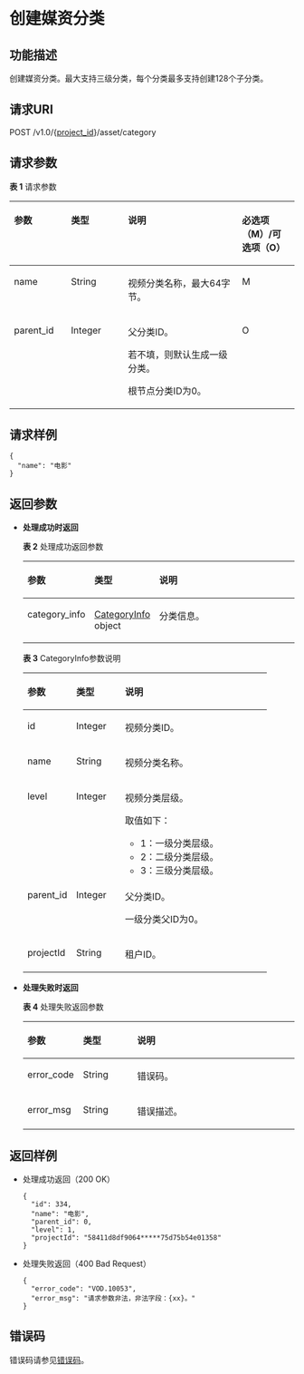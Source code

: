 # 创建媒资分类<a name="ZH-CN_TOPIC_0129004464"></a>

## 功能描述<a name="zh-cn_topic_0128109931_zh-cn_topic_0127930946_section114814192538"></a>

创建媒资分类。最大支持三级分类，每个分类最多支持创建128个子分类。

## 请求URI<a name="zh-cn_topic_0128109931_zh-cn_topic_0127930946_section5241024145313"></a>

POST /v1.0/\{[project\_id](获取项目ID.md)\}/asset/category

## 请求参数<a name="zh-cn_topic_0128109931_zh-cn_topic_0127930946_section7297229175319"></a>

**表 1**  请求参数

<a name="zh-cn_topic_0128109931_zh-cn_topic_0127930946_table1215862692413"></a>
<table><thead align="left"><tr id="zh-cn_topic_0128109931_zh-cn_topic_0127930946_row2022552615249"><th class="cellrowborder" valign="top" width="20%" id="mcps1.2.5.1.1"><p id="zh-cn_topic_0128109931_zh-cn_topic_0127930946_p13225122618245"><a name="zh-cn_topic_0128109931_zh-cn_topic_0127930946_p13225122618245"></a><a name="zh-cn_topic_0128109931_zh-cn_topic_0127930946_p13225122618245"></a>参数</p>
</th>
<th class="cellrowborder" valign="top" width="20%" id="mcps1.2.5.1.2"><p id="zh-cn_topic_0128109931_zh-cn_topic_0127930946_p1622592682414"><a name="zh-cn_topic_0128109931_zh-cn_topic_0127930946_p1622592682414"></a><a name="zh-cn_topic_0128109931_zh-cn_topic_0127930946_p1622592682414"></a>类型</p>
</th>
<th class="cellrowborder" valign="top" width="40%" id="mcps1.2.5.1.3"><p id="zh-cn_topic_0128109931_zh-cn_topic_0127930946_p1922519266248"><a name="zh-cn_topic_0128109931_zh-cn_topic_0127930946_p1922519266248"></a><a name="zh-cn_topic_0128109931_zh-cn_topic_0127930946_p1922519266248"></a>说明</p>
</th>
<th class="cellrowborder" valign="top" width="20%" id="mcps1.2.5.1.4"><p id="zh-cn_topic_0128109924_zh-cn_topic_0127930889_p41029017"><a name="zh-cn_topic_0128109924_zh-cn_topic_0127930889_p41029017"></a><a name="zh-cn_topic_0128109924_zh-cn_topic_0127930889_p41029017"></a>必选项（M）/可选项（O）</p>
</th>
</tr>
</thead>
<tbody><tr id="zh-cn_topic_0128109931_zh-cn_topic_0127930946_row222514262248"><td class="cellrowborder" valign="top" width="20%" headers="mcps1.2.5.1.1 "><p id="zh-cn_topic_0128109931_zh-cn_topic_0127930946_p8225142615249"><a name="zh-cn_topic_0128109931_zh-cn_topic_0127930946_p8225142615249"></a><a name="zh-cn_topic_0128109931_zh-cn_topic_0127930946_p8225142615249"></a>name</p>
</td>
<td class="cellrowborder" valign="top" width="20%" headers="mcps1.2.5.1.2 "><p id="zh-cn_topic_0128109931_zh-cn_topic_0127930946_p42251126132414"><a name="zh-cn_topic_0128109931_zh-cn_topic_0127930946_p42251126132414"></a><a name="zh-cn_topic_0128109931_zh-cn_topic_0127930946_p42251126132414"></a>String</p>
</td>
<td class="cellrowborder" valign="top" width="40%" headers="mcps1.2.5.1.3 "><p id="zh-cn_topic_0128109931_zh-cn_topic_0127930946_p922522613248"><a name="zh-cn_topic_0128109931_zh-cn_topic_0127930946_p922522613248"></a><a name="zh-cn_topic_0128109931_zh-cn_topic_0127930946_p922522613248"></a>视频分类名称，最大64字节。</p>
</td>
<td class="cellrowborder" valign="top" width="20%" headers="mcps1.2.5.1.4 "><p id="zh-cn_topic_0128109931_zh-cn_topic_0127930946_p422552613248"><a name="zh-cn_topic_0128109931_zh-cn_topic_0127930946_p422552613248"></a><a name="zh-cn_topic_0128109931_zh-cn_topic_0127930946_p422552613248"></a>M</p>
</td>
</tr>
<tr id="zh-cn_topic_0128109931_zh-cn_topic_0127930946_row822532692410"><td class="cellrowborder" valign="top" width="20%" headers="mcps1.2.5.1.1 "><p id="zh-cn_topic_0128109931_zh-cn_topic_0127930946_p192251726132414"><a name="zh-cn_topic_0128109931_zh-cn_topic_0127930946_p192251726132414"></a><a name="zh-cn_topic_0128109931_zh-cn_topic_0127930946_p192251726132414"></a>parent_id</p>
</td>
<td class="cellrowborder" valign="top" width="20%" headers="mcps1.2.5.1.2 "><p id="zh-cn_topic_0128109931_zh-cn_topic_0127930946_p822614264245"><a name="zh-cn_topic_0128109931_zh-cn_topic_0127930946_p822614264245"></a><a name="zh-cn_topic_0128109931_zh-cn_topic_0127930946_p822614264245"></a>Integer</p>
</td>
<td class="cellrowborder" valign="top" width="40%" headers="mcps1.2.5.1.3 "><p id="zh-cn_topic_0128109931_zh-cn_topic_0127930946_p39818414257"><a name="zh-cn_topic_0128109931_zh-cn_topic_0127930946_p39818414257"></a><a name="zh-cn_topic_0128109931_zh-cn_topic_0127930946_p39818414257"></a>父分类ID。</p>
<p id="zh-cn_topic_0128109931_zh-cn_topic_0127930946_p066541142510"><a name="zh-cn_topic_0128109931_zh-cn_topic_0127930946_p066541142510"></a><a name="zh-cn_topic_0128109931_zh-cn_topic_0127930946_p066541142510"></a>若不填，则默认生成一级分类。</p>
<p id="zh-cn_topic_0128109931_zh-cn_topic_0127930946_p1322662612418"><a name="zh-cn_topic_0128109931_zh-cn_topic_0127930946_p1322662612418"></a><a name="zh-cn_topic_0128109931_zh-cn_topic_0127930946_p1322662612418"></a>根节点分类ID为0。</p>
</td>
<td class="cellrowborder" valign="top" width="20%" headers="mcps1.2.5.1.4 "><p id="zh-cn_topic_0128109931_zh-cn_topic_0127930946_p13226172672418"><a name="zh-cn_topic_0128109931_zh-cn_topic_0127930946_p13226172672418"></a><a name="zh-cn_topic_0128109931_zh-cn_topic_0127930946_p13226172672418"></a>O</p>
</td>
</tr>
</tbody>
</table>

## 请求样例<a name="zh-cn_topic_0128109931_zh-cn_topic_0127930946_section1249493515311"></a>

```
{
  "name": "电影"
}
```

## 返回参数<a name="zh-cn_topic_0128109931_zh-cn_topic_0127930946_section162761640105314"></a>

-   **处理成功时返回**

    **表 2**  处理成功返回参数

    <a name="zh-cn_topic_0128109931_zh-cn_topic_0127930946_table1753205542518"></a>
    <table><thead align="left"><tr id="zh-cn_topic_0128109931_zh-cn_topic_0127930946_row16634195502512"><th class="cellrowborder" valign="top" width="20%" id="mcps1.2.4.1.1"><p id="zh-cn_topic_0128109931_zh-cn_topic_0127930946_p963414551252"><a name="zh-cn_topic_0128109931_zh-cn_topic_0127930946_p963414551252"></a><a name="zh-cn_topic_0128109931_zh-cn_topic_0127930946_p963414551252"></a>参数</p>
    </th>
    <th class="cellrowborder" valign="top" width="20%" id="mcps1.2.4.1.2"><p id="zh-cn_topic_0128109931_zh-cn_topic_0127930946_p4634455102513"><a name="zh-cn_topic_0128109931_zh-cn_topic_0127930946_p4634455102513"></a><a name="zh-cn_topic_0128109931_zh-cn_topic_0127930946_p4634455102513"></a>类型</p>
    </th>
    <th class="cellrowborder" valign="top" width="60%" id="mcps1.2.4.1.3"><p id="zh-cn_topic_0128109931_zh-cn_topic_0127930946_p1563415559252"><a name="zh-cn_topic_0128109931_zh-cn_topic_0127930946_p1563415559252"></a><a name="zh-cn_topic_0128109931_zh-cn_topic_0127930946_p1563415559252"></a>说明</p>
    </th>
    </tr>
    </thead>
    <tbody><tr id="zh-cn_topic_0128109931_zh-cn_topic_0127930946_row10634115519253"><td class="cellrowborder" valign="top" width="20%" headers="mcps1.2.4.1.1 "><p id="zh-cn_topic_0128109931_zh-cn_topic_0127930946_p10634115512517"><a name="zh-cn_topic_0128109931_zh-cn_topic_0127930946_p10634115512517"></a><a name="zh-cn_topic_0128109931_zh-cn_topic_0127930946_p10634115512517"></a>category_info</p>
    </td>
    <td class="cellrowborder" valign="top" width="20%" headers="mcps1.2.4.1.2 "><p id="zh-cn_topic_0128109931_zh-cn_topic_0127930946_p363418553253"><a name="zh-cn_topic_0128109931_zh-cn_topic_0127930946_p363418553253"></a><a name="zh-cn_topic_0128109931_zh-cn_topic_0127930946_p363418553253"></a><a href="#zh-cn_topic_0128109931_zh-cn_topic_0127930946_table2023743132612">CategoryInfo</a> object</p>
    </td>
    <td class="cellrowborder" valign="top" width="60%" headers="mcps1.2.4.1.3 "><p id="zh-cn_topic_0128109931_zh-cn_topic_0127930946_p16634185514252"><a name="zh-cn_topic_0128109931_zh-cn_topic_0127930946_p16634185514252"></a><a name="zh-cn_topic_0128109931_zh-cn_topic_0127930946_p16634185514252"></a>分类信息。</p>
    </td>
    </tr>
    </tbody>
    </table>

    **表 3**  CategoryInfo参数说明

    <a name="zh-cn_topic_0128109931_zh-cn_topic_0127930946_table2023743132612"></a>
    <table><thead align="left"><tr id="zh-cn_topic_0128109931_zh-cn_topic_0127930946_row11121043162614"><th class="cellrowborder" valign="top" width="20%" id="mcps1.2.4.1.1"><p id="zh-cn_topic_0128109931_zh-cn_topic_0127930946_p1211214438269"><a name="zh-cn_topic_0128109931_zh-cn_topic_0127930946_p1211214438269"></a><a name="zh-cn_topic_0128109931_zh-cn_topic_0127930946_p1211214438269"></a>参数</p>
    </th>
    <th class="cellrowborder" valign="top" width="20%" id="mcps1.2.4.1.2"><p id="zh-cn_topic_0128109931_zh-cn_topic_0127930946_p5112154314261"><a name="zh-cn_topic_0128109931_zh-cn_topic_0127930946_p5112154314261"></a><a name="zh-cn_topic_0128109931_zh-cn_topic_0127930946_p5112154314261"></a>类型</p>
    </th>
    <th class="cellrowborder" valign="top" width="60%" id="mcps1.2.4.1.3"><p id="zh-cn_topic_0128109931_zh-cn_topic_0127930946_p13112144362613"><a name="zh-cn_topic_0128109931_zh-cn_topic_0127930946_p13112144362613"></a><a name="zh-cn_topic_0128109931_zh-cn_topic_0127930946_p13112144362613"></a>说明</p>
    </th>
    </tr>
    </thead>
    <tbody><tr id="zh-cn_topic_0128109931_zh-cn_topic_0127930946_row1211234372610"><td class="cellrowborder" valign="top" width="20%" headers="mcps1.2.4.1.1 "><p id="zh-cn_topic_0128109931_zh-cn_topic_0127930946_p1311204316265"><a name="zh-cn_topic_0128109931_zh-cn_topic_0127930946_p1311204316265"></a><a name="zh-cn_topic_0128109931_zh-cn_topic_0127930946_p1311204316265"></a>id</p>
    </td>
    <td class="cellrowborder" valign="top" width="20%" headers="mcps1.2.4.1.2 "><p id="zh-cn_topic_0128109931_zh-cn_topic_0127930946_p311224392616"><a name="zh-cn_topic_0128109931_zh-cn_topic_0127930946_p311224392616"></a><a name="zh-cn_topic_0128109931_zh-cn_topic_0127930946_p311224392616"></a>Integer</p>
    </td>
    <td class="cellrowborder" valign="top" width="60%" headers="mcps1.2.4.1.3 "><p id="zh-cn_topic_0128109931_zh-cn_topic_0127930946_p1811244314264"><a name="zh-cn_topic_0128109931_zh-cn_topic_0127930946_p1811244314264"></a><a name="zh-cn_topic_0128109931_zh-cn_topic_0127930946_p1811244314264"></a>视频分类ID。</p>
    </td>
    </tr>
    <tr id="zh-cn_topic_0128109931_zh-cn_topic_0127930946_row15113204313264"><td class="cellrowborder" valign="top" width="20%" headers="mcps1.2.4.1.1 "><p id="zh-cn_topic_0128109931_zh-cn_topic_0127930946_p1113643162612"><a name="zh-cn_topic_0128109931_zh-cn_topic_0127930946_p1113643162612"></a><a name="zh-cn_topic_0128109931_zh-cn_topic_0127930946_p1113643162612"></a>name</p>
    </td>
    <td class="cellrowborder" valign="top" width="20%" headers="mcps1.2.4.1.2 "><p id="zh-cn_topic_0128109931_zh-cn_topic_0127930946_p151131543132612"><a name="zh-cn_topic_0128109931_zh-cn_topic_0127930946_p151131543132612"></a><a name="zh-cn_topic_0128109931_zh-cn_topic_0127930946_p151131543132612"></a>String</p>
    </td>
    <td class="cellrowborder" valign="top" width="60%" headers="mcps1.2.4.1.3 "><p id="zh-cn_topic_0128109931_zh-cn_topic_0127930946_p311374318262"><a name="zh-cn_topic_0128109931_zh-cn_topic_0127930946_p311374318262"></a><a name="zh-cn_topic_0128109931_zh-cn_topic_0127930946_p311374318262"></a>视频分类名称。</p>
    </td>
    </tr>
    <tr id="zh-cn_topic_0128109931_zh-cn_topic_0127930946_row31132043142610"><td class="cellrowborder" valign="top" width="20%" headers="mcps1.2.4.1.1 "><p id="zh-cn_topic_0128109931_zh-cn_topic_0127930946_p191134438260"><a name="zh-cn_topic_0128109931_zh-cn_topic_0127930946_p191134438260"></a><a name="zh-cn_topic_0128109931_zh-cn_topic_0127930946_p191134438260"></a>level</p>
    </td>
    <td class="cellrowborder" valign="top" width="20%" headers="mcps1.2.4.1.2 "><p id="zh-cn_topic_0128109931_zh-cn_topic_0127930946_p2113114352610"><a name="zh-cn_topic_0128109931_zh-cn_topic_0127930946_p2113114352610"></a><a name="zh-cn_topic_0128109931_zh-cn_topic_0127930946_p2113114352610"></a>Integer</p>
    </td>
    <td class="cellrowborder" valign="top" width="60%" headers="mcps1.2.4.1.3 "><p id="zh-cn_topic_0128109931_zh-cn_topic_0127930946_p1353131413273"><a name="zh-cn_topic_0128109931_zh-cn_topic_0127930946_p1353131413273"></a><a name="zh-cn_topic_0128109931_zh-cn_topic_0127930946_p1353131413273"></a>视频分类层级。</p>
    <div class="p" id="p489121834311"><a name="p489121834311"></a><a name="p489121834311"></a>取值如下：<a name="zh-cn_topic_0128109931_zh-cn_topic_0127930946_ul752322117270"></a><a name="zh-cn_topic_0128109931_zh-cn_topic_0127930946_ul752322117270"></a><ul id="zh-cn_topic_0128109931_zh-cn_topic_0127930946_ul752322117270"><li>1：一级分类层级。</li><li>2：二级分类层级。</li><li>3：三级分类层级。</li></ul>
    </div>
    </td>
    </tr>
    <tr id="zh-cn_topic_0128109931_zh-cn_topic_0127930946_row711416433261"><td class="cellrowborder" valign="top" width="20%" headers="mcps1.2.4.1.1 "><p id="zh-cn_topic_0128109931_zh-cn_topic_0127930946_p1011424312261"><a name="zh-cn_topic_0128109931_zh-cn_topic_0127930946_p1011424312261"></a><a name="zh-cn_topic_0128109931_zh-cn_topic_0127930946_p1011424312261"></a>parent_id</p>
    </td>
    <td class="cellrowborder" valign="top" width="20%" headers="mcps1.2.4.1.2 "><p id="zh-cn_topic_0128109931_zh-cn_topic_0127930946_p1411418435264"><a name="zh-cn_topic_0128109931_zh-cn_topic_0127930946_p1411418435264"></a><a name="zh-cn_topic_0128109931_zh-cn_topic_0127930946_p1411418435264"></a>Integer</p>
    </td>
    <td class="cellrowborder" valign="top" width="60%" headers="mcps1.2.4.1.3 "><p id="zh-cn_topic_0128109931_zh-cn_topic_0127930946_p164531143202713"><a name="zh-cn_topic_0128109931_zh-cn_topic_0127930946_p164531143202713"></a><a name="zh-cn_topic_0128109931_zh-cn_topic_0127930946_p164531143202713"></a>父分类ID。</p>
    <p id="zh-cn_topic_0128109931_zh-cn_topic_0127930946_p61141843172620"><a name="zh-cn_topic_0128109931_zh-cn_topic_0127930946_p61141843172620"></a><a name="zh-cn_topic_0128109931_zh-cn_topic_0127930946_p61141843172620"></a>一级分类父ID为0。</p>
    </td>
    </tr>
    <tr id="row14574717124415"><td class="cellrowborder" valign="top" width="20%" headers="mcps1.2.4.1.1 "><p id="p5575121754411"><a name="p5575121754411"></a><a name="p5575121754411"></a>projectId</p>
    </td>
    <td class="cellrowborder" valign="top" width="20%" headers="mcps1.2.4.1.2 "><p id="p957561764416"><a name="p957561764416"></a><a name="p957561764416"></a>String</p>
    </td>
    <td class="cellrowborder" valign="top" width="60%" headers="mcps1.2.4.1.3 "><p id="p15575417194411"><a name="p15575417194411"></a><a name="p15575417194411"></a>租户ID。</p>
    </td>
    </tr>
    </tbody>
    </table>

-   **处理失败时返回**

    **表 4**  处理失败返回参数

    <a name="table8107146194412"></a>
    <table><thead align="left"><tr id="row16107862441"><th class="cellrowborder" valign="top" width="20%" id="mcps1.2.4.1.1"><p id="p1412466124414"><a name="p1412466124414"></a><a name="p1412466124414"></a>参数</p>
    </th>
    <th class="cellrowborder" valign="top" width="20%" id="mcps1.2.4.1.2"><p id="p121241568444"><a name="p121241568444"></a><a name="p121241568444"></a>类型</p>
    </th>
    <th class="cellrowborder" valign="top" width="60%" id="mcps1.2.4.1.3"><p id="p1312414674420"><a name="p1312414674420"></a><a name="p1312414674420"></a>说明</p>
    </th>
    </tr>
    </thead>
    <tbody><tr id="row13124116124413"><td class="cellrowborder" valign="top" width="20%" headers="mcps1.2.4.1.1 "><p id="p11240634415"><a name="p11240634415"></a><a name="p11240634415"></a>error_code</p>
    </td>
    <td class="cellrowborder" valign="top" width="20%" headers="mcps1.2.4.1.2 "><p id="p414018615446"><a name="p414018615446"></a><a name="p414018615446"></a>String</p>
    </td>
    <td class="cellrowborder" valign="top" width="60%" headers="mcps1.2.4.1.3 "><p id="p161241669445"><a name="p161241669445"></a><a name="p161241669445"></a>错误码。</p>
    </td>
    </tr>
    <tr id="row01401168446"><td class="cellrowborder" valign="top" width="20%" headers="mcps1.2.4.1.1 "><p id="p171409604412"><a name="p171409604412"></a><a name="p171409604412"></a>error_msg</p>
    </td>
    <td class="cellrowborder" valign="top" width="20%" headers="mcps1.2.4.1.2 "><p id="p91404614444"><a name="p91404614444"></a><a name="p91404614444"></a>String</p>
    </td>
    <td class="cellrowborder" valign="top" width="60%" headers="mcps1.2.4.1.3 "><p id="p16140666447"><a name="p16140666447"></a><a name="p16140666447"></a>错误描述。</p>
    </td>
    </tr>
    </tbody>
    </table>


## 返回样例<a name="zh-cn_topic_0128109931_zh-cn_topic_0127930946_section1164111461532"></a>

-   处理成功返回（200 OK）

    ```
    {
      "id": 334,
      "name": "电影",
      "parent_id": 0,
      "level": 1,
      "projectId": "58411d8df9064*****75d75b54e01358"
    }
    ```

-   处理失败返回（400 Bad Request）

    ```
    {
      "error_code": "VOD.10053",
      "error_msg": "请求参数非法，非法字段：{xx}。"
    }
    ```


## 错误码<a name="section569214377267"></a>

错误码请参见[错误码](错误码.md)。

